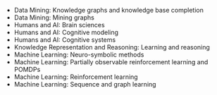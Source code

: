 - Data Mining: Knowledge graphs and knowledge base completion
- Data Mining: Mining graphs
- Humans and AI: Brain sciences
- Humans and AI: Cognitive modeling
- Humans and AI: Cognitive systems
- Knowledge Representation and Reasoning: Learning and reasoning
- Machine Learning: Neuro-symbolic methods
- Machine Learning: Partially observable reinforcement learning and POMDPs
- Machine Learning: Reinforcement learning
- Machine Learning: Sequence and graph learning
